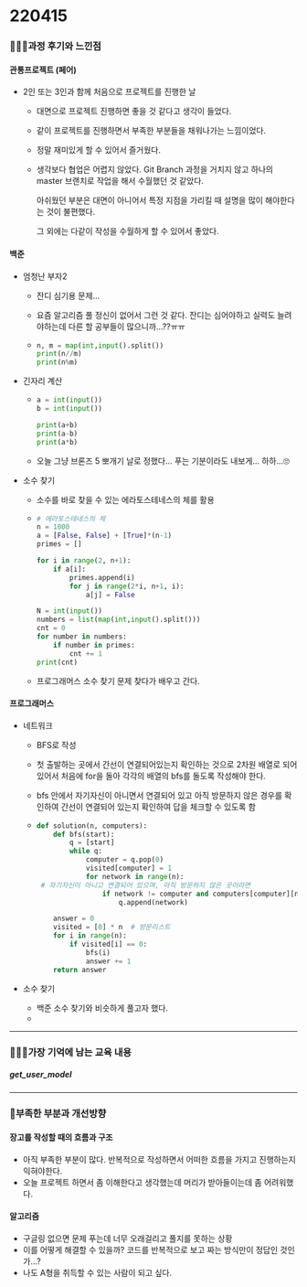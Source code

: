 # 220415

### 👨🏼‍🏫과정 후기와 느낀점

#### 관통프로젝트 (페어)

- 2인 또는 3인과 함께 처음으로 프로젝트를 진행한 날
  
  - 대면으로 프로젝트 진행하면 좋을 것 같다고 생각이 들었다.
  
  - 같이 프로젝트를 진행하면서 부족한 부분들을 채워나가는 느낌이었다.
  
  - 정말 재미있게 할 수 있어서 즐거웠다.
  
  - 생각보다 협업은 어렵지 않았다. Git Branch 과정을 거치지 않고 하나의 master 브랜치로 작업을 해서 수월했던 것 같았다.
  
    아쉬웠던 부분은 대면이 아니어서 특정 지점을 가리킬 때 설명을 많이 해야한다는 것이 불편했다.
  
    그 외에는 다같이 작성을 수월하게 할 수 있어서 좋았다.

#### 백준

- 엄청난 부자2

  - 잔디 심기용 문제...

  - 요즘 알고리즘 풀 정신이 없어서 그런 것 같다. 잔디는 심어야하고 실력도 늘려야하는데 다른 할 공부들이 많으니까...??ㅠㅠ

  - ```python
    n, m = map(int,input().split())
    print(n//m)
    print(n%m)
    ```

- 긴자리 계산

  - ```python
    a = int(input())
    b = int(input())
    
    print(a+b)
    print(a-b)
    print(a*b)
    ```

  - 오늘 그냥 브론즈 5 뽀개기 날로 정했다... 푸는 기분이라도 내보게... 하하...🙄

- 소수 찾기

  - 소수를 바로 찾을 수 있는 에라토스테네스의 체를 활용

  - ```python
    # 에라토스테네스의 체
    n = 1000
    a = [False, False] + [True]*(n-1)
    primes = []
    
    for i in range(2, n+1):
        if a[i]:
            primes.append(i)
            for j in range(2*i, n+1, i):
                a[j] = False
    
    N = int(input())
    numbers = list(map(int,input().split()))
    cnt = 0
    for number in numbers:
        if number in primes:
            cnt += 1
    print(cnt)
    
    ```

  - 프로그래머스 소수 찾기 문제 찾다가 배우고 간다.



#### 프로그래머스

- 네트워크

  - BFS로 작성

  - 첫 출발하는 곳에서 간선이 연결되어있는지 확인하는 것으로 2차원 배열로 되어있어서 처음에 for을 돌아 각각의 배열의 bfs를 돌도록 작성해야 한다.

  - bfs 안에서 자기자신이 아니면서 연결되어 있고 아직 방문하지 않은 경우를 확인하여 간선이 연결되어 있는지 확인하여 답을 체크할 수 있도록 함

  - ```python
    def solution(n, computers):
        def bfs(start):
            q = [start]
            while q:
                computer = q.pop(0)
                visited[computer] = 1
                for network in range(n):
     # 자기자신이 아니고 연결되어 있으며, 아직 방문하지 않은 곳이라면
                    if network != computer and computers[computer][network] == 1 and visited[network] == 0: 
                        q.append(network)
    
        answer = 0
        visited = [0] * n  # 방문리스트
        for i in range(n):
            if visited[i] == 0:
                bfs(i)
                answer += 1
        return answer
    ```

- 소수 찾기
  - 백준 소수 찾기와 비슷하게 풀고자 했다.
  - 

---

### 💁🏼‍♂️가장 기억에 남는 교육 내용

##### get_user_model

---

### 💫부족한 부분과 개선방향

#### 장고를 작성할 때의 흐름과 구조

- 아직 부족한 부분이 많다. 반복적으로 작성하면서 어떠한 흐름을 가지고 진행하는지 익혀야한다.
- 오늘 프로젝트 하면서 좀 이해한다고 생각했는데 머리가 받아들이는데 좀 어려워했다.



#### 알고리즘

- 구글링 없으면 문제 푸는데 너무 오래걸리고 풀지를 못하는 상황
- 이를 어떻게 해결할 수 있을까? 코드를 반복적으로 보고 짜는 방식만이 정답인 것인가...?
- 나도 A형을 취득할 수 있는 사람이 되고 싶다.
